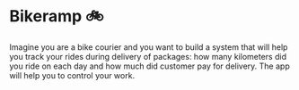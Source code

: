 # Bikeramp 🚲

Imagine you are a bike courier and you want to build a system that will help you track your rides during delivery of packages: how many kilometers did you ride on each day and how much did customer pay for delivery. The app will help you to control your work.
